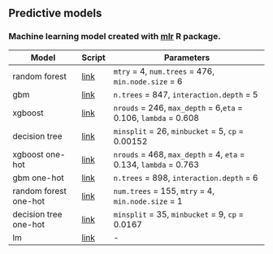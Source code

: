## Predictive models

### Machine learning model created with [mlr](https://cran.r-project.org/web/packages/mlr/index.html) R package.


| Model     | Script | Parameters|
|-----------|--------|-----------|
| random forest| [link](https://github.com/kozaka93/InterpretableHouseSalePrices/tree/master/Models/PredictiveModels/mlr/randomforest)| `mtry` = 4, `num.trees` = 476, `min.node.size` = 6|
|gbm|[link](https://github.com/kozaka93/InterpretableHouseSalePrices/tree/master/Models/PredictiveModels/mlr/gbm)|`n.trees` = 847, `interaction.depth` = 5|
|xgboost|[link](https://github.com/kozaka93/InterpretableHouseSalePrices/tree/master/Models/PredictiveModels/mlr/xgboost)| `nrouds` = 246, `max_depth` = 6,`eta` = 0.106, `lambda` = 0.608|
|decision tree|[link](https://github.com/kozaka93/InterpretableHouseSalePrices/tree/master/Models/PredictiveModels/mlr/decisionTree)|`minsplit` = 26, `minbucket` = 5, `cp` = 0.00152|
|xgboost one-hot|[link](https://github.com/kozaka93/InterpretableHouseSalePrices/tree/master/Models/PredictiveModels/mlr/xgboost_onehot) |`nrouds` = 468, `max_depth` = 4, `eta` = 0.134, `lambda` = 0.763|
|gbm one-hot|[link](https://github.com/kozaka93/InterpretableHouseSalePrices/tree/master/Models/PredictiveModels/mlr/gbm_onehot) | `n.trees` = 898, `interaction.depth` = 6|
|random forest one-hot|[link](https://github.com/kozaka93/InterpretableHouseSalePrices/tree/master/Models/PredictiveModels/mlr/randomforest_onehot)|`num.trees` = 155, `mtry` = 4, `min.node.size` = 1|
|decision tree one-hot|[link](https://github.com/kozaka93/InterpretableHouseSalePrices/tree/master/Models/PredictiveModels/mlr/decisionTree_onehot)|`minsplit` = 35, `minbucket` = 9, `cp` = 0.0167|
|lm |[link](https://github.com/kozaka93/InterpretableHouseSalePrices/tree/master/Models/PredictiveModels/mlr/lm_onehot)|-|






